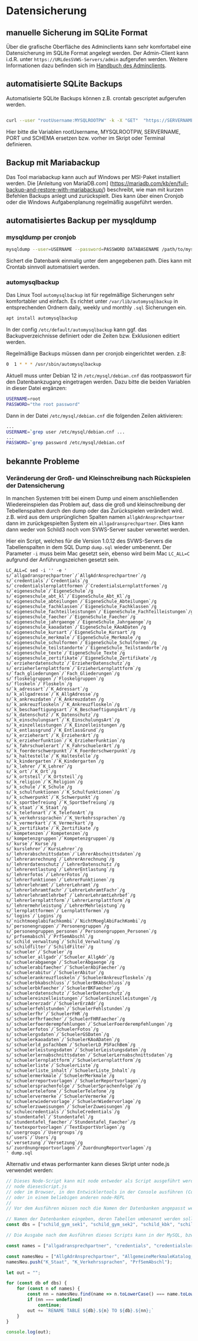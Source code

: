# Datensicherung 

## manuelle Sicherung im SQLite Format 

Über die grafische Oberfläche des Adminclients kann sehr komfortabel eine Datensicherung im SQLite Format angelegt werden. 
Der Admin-Client kann i.d.R. unter `https://URLdesSVWS-Servers/admin` aufgerufen werden. 
Weitere Informationen dazu befinden sich im [Handbuch des Adminclients](../../adminclient/).

## automatisierte SQLite Backups

Automatisierte SQLite Backups können z.B. crontab gescriptet aufgerufen werden. 

````bash 

curl --user "rootUsername:MYSQLROOTPW" -k -X "GET"  "https://SERVERNAME:PORT/db/SCHEMA/export/sqlite" -H "accept: application/json"

````

Hier bitte die Variablen rootUsername, MYSQLROOTPW, SERVERNAME, PORT und SCHEMA ersetzen bzw. vorher im Skript oder Terminal definieren. 

## Backup mit Mariabackup

Das Tool mariabackup kann auch auf Windows per MSI-Paket installiert werden. Die [Anleitung von MariaDB.com] (https://mariadb.com/kb/en/full-backup-and-restore-with-mariabackup/) beschreibt, 
wie man mit kurzen Befehlen Backups anlegt und zurückspielt. Dies kann über einen Cronjob oder die Windows Aufgabenplanung regelmäßig ausgeführt werden.


## automatisiertes Backup per mysqldump

### mysqldump per cronjob

````bash 
mysqldump --user=USERNAME --password=PASSWORD DATABASENAME /path/to/mysql_dump.sql
````
Sichert die Datenbank einmalig unter dem angegebenen path. Dies kann mit Crontab sinnvoll automatisiert werden.

### automysqlbackup

Das Linux Tool `automysqlbackup` ist für regelmäßige Sicherungen sehr komfortabler und einfach. 
Es richtet unter `/var/lib/automysqlbackup` in entsprechenden Ordnern daily, weekly und monthly `.sql` Sicherungen ein. 

````bash 
apt install automysqlbackup
````
In der config `/etc/default/automysqlbackup` kann ggf. das Backupverzeichnisse definiert oder die Zeiten bzw. Exklusionen editiert werden. 

Regelmäßige Backups müssen dann per cronjob eingerichtet werden. z.B:

````bash 
0  1 * * * /usr/sbin/automysqlbackup
````

Aktuell muss unter Debian 12 in `/etc/mysql/debian.cnf` das rootpasswort für den Datenbankzugang eingetragen werden. Dazu bitte die beiden Variablen in dieser Datei ergänzen: 
````bash 
USERNAME=root
PASSWORD="the root password"
````
Dann in der Datei `/etc/mysql/debian.cnf` die folgenden Zeilen aktivieren:

```bash 
...
USERNAME=`grep user /etc/mysql/debian.cnf ...
...
PASSWORD=`grep password /etc/mysql/debian.cnf 
```
## bekannte Probleme

### Veränderung der Groß- und Kleinschreibung nach Rückspielen der Datensicherung 

In manchen Systemen tritt bei einem Dump und einem anschließenden Wiedereinspielen das Problem auf, dass die groß und kleinschreibung der Tebellenspalten durch den dump oder das Zurückspielen verändert wird. z.B. wird aus dem ursprünglichen Spalten namen ```allgAdrAnsprechpartner``` dann im zurückgespielten System ein ```allgadransprechpartner```. Dies kann dann weder von Schild3 noch vom SVWS-Server sauber verwertet werden. 

Hier ein Script, welches für die Version 1.0.12 des SVWS-Servers die Tabellenspalten in dem SQL Dump ```dump.sql``` wieder umbenennt. Der Parameter ```-i``` muss beim Mac gesetzt sein, ebenso wird beim Mac ```LC_ALL=C``` aufgrund der Anführungszeichen gesetzt sein. 


```
LC_ALL=C sed -i '' -e '
s/`allgadransprechpartner`/`AllgAdrAnsprechpartner`/g
s/`credentials`/`Credentials`/g
s/`credentialslernplattformen`/`CredentialsLernplattformen`/g
s/`eigeneschule`/`EigeneSchule`/g
s/`eigeneschule_abt_kl`/`EigeneSchule_Abt_Kl`/g
s/`eigeneschule_abteilungen`/`EigeneSchule_Abteilungen`/g
s/`eigeneschule_fachklassen`/`EigeneSchule_Fachklassen`/g
s/`eigeneschule_fachteilleistungen`/`EigeneSchule_FachTeilleistungen`/g
s/`eigeneschule_faecher`/`EigeneSchule_Faecher`/g
s/`eigeneschule_jahrgaenge`/`EigeneSchule_Jahrgaenge`/g
s/`eigeneschule_kaoadaten`/`EigeneSchule_KAoADaten`/g
s/`eigeneschule_kursart`/`EigeneSchule_Kursart`/g
s/`eigeneschule_merkmale`/`EigeneSchule_Merkmale`/g
s/`eigeneschule_schulformen`/`EigeneSchule_Schulformen`/g
s/`eigeneschule_teilstandorte`/`EigeneSchule_Teilstandorte`/g
s/`eigeneschule_texte`/`EigeneSchule_Texte`/g
s/`eigeneschule_zertifikate`/`EigeneSchule_Zertifikate`/g
s/`erzieherdatenschutz`/`ErzieherDatenschutz`/g
s/`erzieherlernplattform`/`ErzieherLernplattform`/g
s/`fach_gliederungen`/`Fach_Gliederungen`/g
s/`floskelgruppen`/`Floskelgruppen`/g
s/`floskeln`/`Floskeln`/g
s/`k_adressart`/`K_Adressart`/g
s/`k_allgadresse`/`K_AllgAdresse`/g
s/`k_ankreuzdaten`/`K_Ankreuzdaten`/g
s/`k_ankreuzfloskeln`/`K_Ankreuzfloskeln`/g
s/`k_beschaeftigungsart`/`K_BeschaeftigungsArt`/g
s/`k_datenschutz`/`K_Datenschutz`/g
s/`k_einschulungsart`/`K_EinschulungsArt`/g
s/`k_einzelleistungen`/`K_Einzelleistungen`/g
s/`k_entlassgrund`/`K_EntlassGrund`/g
s/`k_erzieherart`/`K_ErzieherArt`/g
s/`k_erzieherfunktion`/`K_ErzieherFunktion`/g
s/`k_fahrschuelerart`/`K_FahrschuelerArt`/g
s/`k_foerderschwerpunkt`/`K_Foerderschwerpunkt`/g
s/`k_haltestelle`/`K_Haltestelle`/g
s/`k_kindergarten`/`K_Kindergarten`/g
s/`k_lehrer`/`K_Lehrer`/g
s/`k_ort`/`K_Ort`/g
s/`k_ortsteil`/`K_Ortsteil`/g
s/`k_religion`/`K_Religion`/g
s/`k_schule`/`K_Schule`/g
s/`k_schulfunktionen`/`K_Schulfunktionen`/g
s/`k_schwerpunkt`/`K_Schwerpunkt`/g
s/`k_sportbefreiung`/`K_Sportbefreiung`/g
s/`k_staat`/`K_Staat`/g
s/`k_telefonart`/`K_TelefonArt`/g
s/`k_verkehrssprachen`/`K_Verkehrssprachen`/g
s/`k_vermerkart`/`K_Vermerkart`/g
s/`k_zertifikate`/`K_Zertifikate`/g
s/`kompetenzen`/`Kompetenzen`/g
s/`kompetenzgruppen`/`Kompetenzgruppen`/g
s/`kurse`/`Kurse`/g
s/`kurslehrer`/`KursLehrer`/g
s/`lehrerabschnittsdaten`/`LehrerAbschnittsdaten`/g
s/`lehreranrechnung`/`LehrerAnrechnung`/g
s/`lehrerdatenschutz`/`LehrerDatenschutz`/g
s/`lehrerentlastung`/`LehrerEntlastung`/g
s/`lehrerfotos`/`LehrerFotos`/g
s/`lehrerfunktionen`/`LehrerFunktionen`/g
s/`lehrerlehramt`/`LehrerLehramt`/g
s/`lehrerlehramtfachr`/`LehrerLehramtFachr`/g
s/`lehrerlehramtlehrbef`/`LehrerLehramtLehrbef`/g
s/`lehrerlernplattform`/`LehrerLernplattform`/g
s/`lehrermehrleistung`/`LehrerMehrleistung`/g
s/`lernplattformen`/`Lernplattformen`/g
s/`logins`/`Logins`/g
s/`nichtmoeglabifachkombi`/`NichtMoeglAbiFachKombi`/g
s/`personengruppen`/`Personengruppen`/g
s/`personengruppen_personen`/`Personengruppen_Personen`/g
s/`prfsemabschl`/`PrfSemAbschl`/g
s/`schild_verwaltung`/`Schild_Verwaltung`/g
s/`schildfilter`/`SchildFilter`/g
s/`schueler`/`Schueler`/g
s/`schueler_allgadr`/`Schueler_AllgAdr`/g
s/`schuelerabgaenge`/`SchuelerAbgaenge`/g
s/`schuelerabifaecher`/`SchuelerAbiFaecher`/g
s/`schuelerabitur`/`SchuelerAbitur`/g
s/`schuelerankreuzfloskeln`/`SchuelerAnkreuzfloskeln`/g
s/`schuelerbkabschluss`/`SchuelerBKAbschluss`/g
s/`schuelerbkfaecher`/`SchuelerBKFaecher`/g
s/`schuelerdatenschutz`/`SchuelerDatenschutz`/g
s/`schuelereinzelleistungen`/`SchuelerEinzelleistungen`/g
s/`schuelererzadr`/`SchuelerErzAdr`/g
s/`schuelerfehlstunden`/`SchuelerFehlstunden`/g
s/`schuelerfhr`/`SchuelerFHR`/g
s/`schuelerfhrfaecher`/`SchuelerFHRFaecher`/g
s/`schuelerfoerderempfehlungen`/`SchuelerFoerderempfehlungen`/g
s/`schuelerfotos`/`SchuelerFotos`/g
s/`schuelergsdaten`/`SchuelerGSDaten`/g
s/`schuelerkaoadaten`/`SchuelerKAoADaten`/g
s/`schuelerld_psfachbem`/`SchuelerLD_PSFachBem`/g
s/`schuelerleistungsdaten`/`SchuelerLeistungsdaten`/g
s/`schuelerlernabschnittsdaten`/`SchuelerLernabschnittsdaten`/g
s/`schuelerlernplattform`/`SchuelerLernplattform`/g
s/`schuelerliste`/`SchuelerListe`/g
s/`schuelerliste_inhalt`/`SchuelerListe_Inhalt`/g
s/`schuelermerkmale`/`SchuelerMerkmale`/g
s/`schuelerreportvorlagen`/`SchuelerReportvorlagen`/g
s/`schuelersprachenfolge`/`SchuelerSprachenfolge`/g
s/`schuelertelefone`/`SchuelerTelefone`/g
s/`schuelervermerke`/`SchuelerVermerke`/g
s/`schuelerwiedervorlage`/`SchuelerWiedervorlage`/g
s/`schuelerzuweisungen`/`SchuelerZuweisungen`/g
s/`schulecredentials`/`SchuleCredentials`/g
s/`stundentafel`/`Stundentafel`/g
s/`stundentafel_faecher`/`Stundentafel_Faecher`/g
s/`textexportvorlagen`/`TextExportVorlagen`/g
s/`usergroups`/`Usergroups`/g
s/`users`/`Users`/g
s/`versetzung`/`Versetzung`/g
s/`zuordnungreportvorlagen`/`ZuordnungReportvorlagen`/g
' dump.sql

```

Alternativ und etwas performanter kann dieses Skript unter node.js verwendet werden: 

```js
// Dieses Node-Script kann mit node entweder als Script ausgeführt werden:
// node diesesScript.js
// oder im Browser, in den Entwicklertools in der Console ausführen (Copy/Paste/Ausführen)
// oder in einem beliebigen anderen node-REPL
//
// Vor dem Ausführen müssen noch die Namen der Datenbanken angepasst werden:

// Namen der Datenbanken eingeben, deren Tabellen umbenannt werden sollen:
const dbs = ["schild_gym_sek1", "schild_gym_sek2", "schild_kbk", "schild_kbk2"];

// Die Ausgabe nach dem Ausführen dieses Scripts kann in der MySQL, bzw. MariaDB-Konsole ausgeführt werden und benennt alle Tabellen in das korrekte Format um.

const names = ["allgadransprechpartner", "credentials", "credentialslernplattformen", "eigeneschule", "eigeneschule_abt_kl", "eigeneschule_abteilungen", "eigeneschule_fachklassen", "eigeneschule_fachteilleistungen", "eigeneschule_faecher", "eigeneschule_jahrgaenge", "eigeneschule_kaoadaten", "eigeneschule_kursart", "eigeneschule_kursartallg", "eigeneschule_merkmale", "eigeneschule_schulformen", "eigeneschule_teilstandorte", "eigeneschule_texte", "eigeneschule_zertifikate", "eigeneschule_zertifikatsfaecher", "erzieherdatenschutz", "erzieherlernplattform", "fach_gliederungen", "fachklassen_schwerpunkte", "floskelgruppen", "floskeln", "k_adressart", "k_allgadresse", "k_ankreuzdaten", "k_ankreuzfloskeln", "k_beschaeftigungsart", "k_datenschutz", "k_einschulungsart", "k_einzelleistungen", "k_entlassgrund", "k_erzieherart", "k_erzieherfunktion", "k_fahrschuelerart", "k_foerderschwerpunkt", "k_haltestelle", "k_kindergarten", "k_klassenorgform", "k_lehrer", "k_ort", "k_ortsteil", "k_religion", "k_schule", "k_schulfunktionen", "k_schwerpunkt", "k_sportbefreiung", "k_staat", "k_telefonart", "k_verkehrssprachen", "k_vermerkart", "k_zertifikate", "kompetenzen", "kompetenzgruppen", "kurse", "kurskombinationen", "kurslehrer", "lehrer_imei", "lehrerabschnittsdaten", "lehreranrechnung", "lehrerdatenschutz", "lehrerentlastung", "lehrerfotos", "lehrerfunktionen", "lehrerlehramt", "lehrerlehramtfachr", "lehrerlehramtlehrbef", "lehrerlernplattform", "lehrermehrleistung", "lernplattformen", "logins", "nichtmoeglabifachkombi", "personengruppen", "personengruppen_personen", "prfsemabschl", "schild_verwaltung", "schildfilter", "schueler", "schueler_allgadr", "schuelerabgaenge", "schuelerabifaecher", "schuelerabitur", "schuelerankreuzfloskeln", "schuelerbkabschluss", "schuelerbkfaecher", "schuelerdatenschutz", "schuelereinzelleistungen", "schuelererzadr", "schuelererzfunktion", "schuelerfehlstunden", "schuelerfhr", "schuelerfhrfaecher", "schuelerfoerderempfehlungen", "schuelerfotos", "schuelergsdaten", "schuelerkaoadaten", "schuelerld_psfachbem", "schuelerleistungsdaten", "schuelerlernabschnittsdaten", "schuelerlernplattform", "schuelerliste", "schuelerliste_inhalt", "schuelermerkmale", "schuelerreportvorlagen", "schuelersprachenfolge", "schuelertelefone", "schuelervermerke", "schuelerwiedervorlage", "schuelerzuweisungen", "schulecredentials", "stundentafel", "stundentafel_faecher", "textexportvorlagen", "usergroups", "users", "versetzung", "zuordnungreportvorlagen"];

const namesNeu = ["AllgAdrAnsprechpartner", "AllgemeineMerkmaleKatalog_Keys", "Benutzer", "BenutzerAllgemein", "BenutzerEmail", "BenutzerKompetenzen", "Benutzergruppen", "BenutzergruppenKompetenzen", "BenutzergruppenMitglieder", "Berufskolleg_Anlagen", "Berufskolleg_Berufsebenen1", "Berufskolleg_Berufsebenen2", "Berufskolleg_Berufsebenen3", "Berufskolleg_Fachklassen_Keys", "Credentials", "CredentialsLernplattformen", "DavRessourceCollections", "DavRessourceCollectionsACL", "DavRessources", "DavSyncTokenLehrer", "DavSyncTokenSchueler", "EigeneSchule", "EigeneSchule_Abt_Kl", "EigeneSchule_Abteilungen", "EigeneSchule_Email", "EigeneSchule_FachTeilleistungen", "EigeneSchule_Fachklassen", "EigeneSchule_Faecher", "EigeneSchule_Jahrgaenge", "EigeneSchule_KAoADaten", "EigeneSchule_Kursart", "EigeneSchule_Logo", "EigeneSchule_Merkmale", "EigeneSchule_Schulformen", "EigeneSchule_Teilstandorte", "EigeneSchule_Texte", "EigeneSchule_Zertifikate", "EinschulungsartKatalog_Keys", "EnmLeistungsdaten", "EnmLernabschnittsdaten", "EnmTeilleistungen", "ErzieherDatenschutz", "ErzieherLernplattform", "FachKatalog", "FachKatalog_Keys", "FachKatalog_Schulformen", "Fach_Gliederungen", "Fachgruppen", "Floskelgruppen", "Floskeln", "Gost_Blockung", "Gost_Blockung_Kurse", "Gost_Blockung_Kurslehrer", "Gost_Blockung_Regeln", "Gost_Blockung_Regelparameter", "Gost_Blockung_Schienen", "Gost_Blockung_Zwischenergebnisse", "Gost_Blockung_Zwischenergebnisse_Kurs_Schienen", "Gost_Blockung_Zwischenergebnisse_Kurs_Schueler", "Gost_Jahrgang_Beratungslehrer", "Gost_Jahrgang_Fachkombinationen", "Gost_Jahrgang_Fachwahlen", "Gost_Jahrgang_Faecher", "Gost_Jahrgangsdaten", "Gost_Klausuren_Kalenderinformationen", "Gost_Klausuren_Kursklausuren", "Gost_Klausuren_NtaZeiten", "Gost_Klausuren_Raeume", "Gost_Klausuren_Raumstunden", "Gost_Klausuren_Raumstunden_Aufsichten", "Gost_Klausuren_Schuelerklausuren", "Gost_Klausuren_Schuelerklausuren_Termine", "Gost_Klausuren_SchuelerklausurenTermine_Raumstunden", "Gost_Klausuren_Termine", "Gost_Klausuren_Termine_Jahrgaenge", "Gost_Klausuren_Vorgaben", "Gost_Schueler", "Gost_Schueler_Fachwahlen", "Herkunft", "Herkunft_Keys", "Herkunft_Schulformen", "Herkunftsart", "Herkunftsart_Keys", "Herkunftsart_Schulformen", "ImpExp_EigeneImporte", "ImpExp_EigeneImporte_Felder", "ImpExp_EigeneImporte_Tabellen", "Jahrgaenge_Keys", "KAoA_Anschlussoption_Keys", "KAoA_Berufsfeld_Keys", "KAoA_Kategorie_Keys", "KAoA_Merkmal_Keys", "KAoA_SBO_Ebene4_Keys", "KAoA_Zusatzmerkmal_Keys", "K_Adressart", "K_AllgAdresse", "K_Ankreuzdaten", "K_Ankreuzfloskeln", "K_BeschaeftigungsArt", "K_Datenschutz", "K_EinschulungsArt", "K_Einzelleistungen", "K_EntlassGrund", "K_ErzieherArt", "K_ErzieherFunktion", "K_FahrschuelerArt", "K_Foerderschwerpunkt", "K_Haltestelle", "K_Kindergarten", "K_Lehrer", "K_Ort", "K_Ortsteil", "K_Religion", "K_Schule", "K_Schulfunktionen", "K_Schwerpunkt", "K_Sportbefreiung", "K_TelefonArt", "K_Textdateien", "K_Vermerkart", "K_Zertifikate", "Katalog_Aufsichtsbereich", "Katalog_Pausenzeiten", "Katalog_Raeume", "Katalog_Zeitraster", "Klassen", "KlassenLehrer", "KlassenartenKatalog_Keys", "Kompetenzen", "Kompetenzgruppen", "KursFortschreibungsarten", "KursLehrer", "Kurs_Schueler", "KursartenKatalog_Keys", "Kurse", "LehrerAbschnittsdaten", "LehrerAnrechnung", "LehrerDatenschutz", "LehrerEntlastung", "LehrerFotos", "LehrerFunktionen", "LehrerLehramt", "LehrerLehramtFachr", "LehrerLehramtLehrbef", "LehrerLeitungsfunktion_Keys", "LehrerLernplattform", "LehrerMehrleistung", "LehrerNotenmodulCredentials", "LehrerPersonaldatenLehramt", "LehrerPersonaldatenLehramtFachrichtung", "LehrerPersonaldatenLehramtLehrbefaehigung", "Lernplattformen", "Logins", "Nationalitaeten_Keys", "NichtMoeglAbiFachKombi", "Noten", "OrganisationsformenKatalog_Keys", "PersonalTypen", "Personengruppen", "Personengruppen_Personen", "Religionen_Keys", "Client_Konfiguration_Benutzer", "Client_Konfiguration_Global", "Schema_Core_Type_Versionen", "Schema_AutoInkremente", "Schema_Status", "SchildFilter", "Schild_Verwaltung", "Schueler", "SchuelerAbgaenge", "SchuelerAbiFaecher", "SchuelerAbitur", "SchuelerAnkreuzfloskeln", "SchuelerBKAbschluss", "SchuelerBKFaecher", "SchuelerDatenschutz", "SchuelerEinzelleistungen", "SchuelerErzAdr", "SchuelerFHR", "SchuelerFHRFaecher", "SchuelerFehlstunden", "SchuelerFoerderempfehlungen", "SchuelerFotos", "SchuelerGSDaten", "SchuelerKAoADaten", "SchuelerLD_PSFachBem", "SchuelerLeistungsdaten", "SchuelerLernabschnittsdaten", "SchuelerLernplattform", "SchuelerListe", "SchuelerListe_Inhalt", "SchuelerMerkmale", "SchuelerReportvorlagen", "SchuelerSprachenfolge", "SchuelerSprachpruefungen", "SchuelerStatus_Keys", "SchuelerTelefone", "SchuelerVermerke", "SchuelerWiedervorlage", "SchuelerZP10", "SchuelerZuweisungen", "Schueler_AllgAdr", "SchuleCredentials", "SchuleOAuthSecrets", "Schulbewerbung_Importe", "Schulformen", "Schuljahresabschnitte", "Schulleitung", "Stundenplan", "Stundenplan_Aufsichtsbereiche", "Stundenplan_Kalenderwochen_Zuordnung", "Stundenplan_Pausenaufsichten", "Stundenplan_PausenaufsichtenBereich", "Stundenplan_Pausenzeit", "Stundenplan_Pausenzeit_Klassenzuordnung", "Stundenplan_Raeume", "Stundenplan_Schienen", "Stundenplan_Unterricht", "Stundenplan_UnterrichtKlasse", "Stundenplan_UnterrichtLehrer", "Stundenplan_UnterrichtRaum", "Stundenplan_UnterrichtSchiene", "Stundenplan_Zeitraster", "Stundentafel", "Stundentafel_Faecher", "TextExportVorlagen", "TimestampsLehrerNotenmodulCredentials", "TimestampsSchuelerAnkreuzkompetenzen", "TimestampsSchuelerLeistungsdaten", "TimestampsSchuelerLernabschnittsdaten", "TimestampsSchuelerTeilleistungen", "Usergroups", "Users", "Versetzung", "Wiedervorlage", "ZuordnungReportvorlagen"];
namesNeu.push("K_Staat", "K_Verkehrssprachen", "PrfSemAbschl");

let out = "";

for (const db of dbs) {
    for (const n of names) {
        const nn = namesNeu.find(name => n.toLowerCase() === name.toLowerCase());
        if (nn === undefined)
            continue;
        out += `RENAME TABLE ${db}.${n} TO ${db}.${nn};`
    }
}

console.log(out);
```